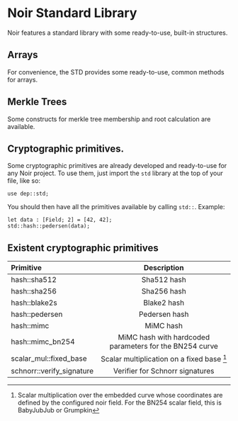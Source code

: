 # Noir Standard Library

Noir features a standard library with some ready-to-use, built-in structures.

## Arrays

For convenience, the STD provides some ready-to-use, common methods for arrays.

## Merkle Trees

Some constructs for merkle tree membership and root calculation are available.

## Cryptographic primitives.

Some cryptographic primitives are already developed and ready-to-use for any Noir project. To use them, just import the `std` library at the top of your file, like so:

```
use dep::std;
```

You should then have all the primitives available by calling `std::`. Example:

```
let data : [Field; 2] = [42, 42];
std::hash::pedersen(data);
```

## Existent cryptographic primitives

| Primitive       | Description                                                |
| :--             | :-----------------:                                        |
|  hash::sha512              | Sha512 hash                         |
|  hash::sha256              | Sha256 hash                         |
|  hash::blake2s              | Blake2 hash                           |
|  hash::pedersen              | Pedersen hash                          |
|  hash::mimc              | MiMC hash                          |
|  hash::mimc_bn254              | MiMC hash with hardcoded parameters for the BN254 curve                          |
|  scalar_mul::fixed_base              | Scalar multiplication on a fixed base [^note]                          |
|  schnorr::verify_signature              | Verifier for Schnorr signatures                          |

[^note]: Scalar multiplication over the embedded curve whose coordinates are defined by the configured noir field. For the BN254 scalar field, this is BabyJubJub or Grumpkin
